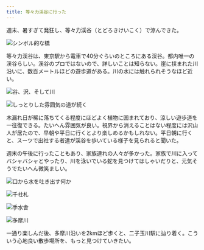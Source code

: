 ```yaml
---
title: 等々力渓谷に行った
---
```

週末、暑すぎて発狂し、等々力渓谷（とどろきけいこく）で涼んできた。

![](https://lh3.googleusercontent.com/docs/ADP-6oEb-OKHtojLHUld2VOZPvgg_IaWTZvVUCLELYf3FV486nGrynH22--_SHsdCr_oCVjzRYNmfpWtv1RxYHJOh891RcxulNB9226girPPqIksz4UmfM5HSDWlGjUbE5V11E3S6ju5ob_nF3G0amccltlymnfQk-kFyXBKdz1jszr0_t6udgpHQb8efICxX8btAqBmRRyzVTjZDHXAYf5_Yk0U0DQIwEFL-q48OgDMNrHS87piDDM7aiP1V6T0-MrozwwbA0k0wlRFeGB2aRsA7r-WSxv61Fv4wROJDKpVtb9HWl4VD9z3k8ZaRXZNoPwJujO0N0dS1ebAWDHzy7IkcfhmmbSe_QfcDZtU7gh6F2vDwL9yj6fy0zw_EH47qcTvQNjIdg_zxtQAGWHPll1ASQzGUfIX_no8lVTvePd8hHruFO8OtndbWlDHU9rFzP0gSXUdlgDLN4SOpBKTz8RGLD9qsFe1wydrVffcQQzMfrtYfQhXooAuoXwJ9wk6syyDf2yen6p0zzhw4jwz67IFPEUa4dYls4MjEMfEcgcdkgxTbetlQcMPMvypV4WJIe_KhAZFeG6jeT_ja3Yk53M-ezUqq5nGFak5KNOln9JCTIu1kT9OQdpqlri2zsCLoreouLdt1Lxioj16ciUwCKRyY-fRpH5nMbyxrAOU9SPnvBB6DfO3Oc_OkD54mosa9keSUZq316I7oGd43v3azP48oF36-niNwSlZyikalMp27FoKgc_7IxOYUx5-CDR58k26kufS4dEVI8UCM_V5gOMjFif4I4M1UzWzc82drDHkI7iW5eRyxooDd1MN68FHByCcWSs1OXwmJPBk_mEb3wR308edYtjYegE8KM7Q5YRO6-5ZjBti69Blo8PlhW7sZCJ9X3llcotXg8jZ6CpnNHILg-8J5jEqEAH-I7T4Yk7L3xOuIk6sX_O8Ek6NScQJl5ZS-nJvqgdCF31XJxfUpOYZR1Y2PaOwTvhHM9e31EGGysRmMggKJeAv-Y9rW-th3hm2OSScsJTKiSGkcbb-F9Fteqf2hnazxnS1MnKWyE3Gmd0tGMyYg68Yg8Yg0Fx2G5IpYEQhP93-f7CaGMx4Dijmktoa5wDQ5XJYMsfliUeCOo6WBnC_HNFwfJ0LpNpwIEvstSXI8532j3AsgnMKRV1yZXZHBT3H3H50zRBNPBSuSGPWd2ypc4XjgWPUdTnKk4r6rhUjUNS7qI6mmGzHC-PijcOhJwpfsr0Jgym-BIBYCaV-qL83MQ "シンボル的な橋")

等々力渓谷は、東京駅から電車で40分ぐらいのところにある渓谷。都内唯一の渓谷らしい。渓谷のプロではないので、詳しいことは知らない。崖に挟まれた川沿いに、数百メートルほどの遊歩道がある。川の水には触れられそうなほど近い。

![](https://lh3.googleusercontent.com/docs/ADP-6oEDIRZKv9aKHqoK2oZXvv8hh6Jz2epKX0OR4CDvCuGblcMJr4GUdShRtQEJyAS0P2tlZh0jKC3si4dtL14JJnxwR6-cwtrxMjQUC1pTNM024ITVWLhxwrH5vQ8VHA6yTyse3NzQeHKDVsoh0WDJXGTUmQQzApRrCYJYvXtLKWGpJyeOW-hPceClvQOVn83coLZdrpVDGLZUqK0RHvBFwIpP3GIh49_qd1sV9ScZTh4c_wLR4sYvsdFBwbNPXLEJ-JdkvXSs_0_GJ7HYMFG-uKrIojiGRmmeWVJ_db706DgcDu0XF7UiV6eDBvbvMv34JaeM5zzVsE6a_qMstuPkTNvRWWWJA0JmbNRlXOUagSJzGzMlb3gGHDorTOh5x7KzW5wJDtUEcZPOhf-GL4OtyIFg5GkkwUSt_AkT7STh0q5QV8PS2ejU_kvB-dWb6tNbJded-NGkmaF2ZHv7m12iw8ze17GtUxA9DH6QgCzAiCBq6ShjrWmqGdvpNOAoxP7sfgAXO3btwlxeP2NIXGPuDb0D0lahIitCQPVzvgGzzTcqK9W_QZ0LeNUDyRcEEokJbmuNeCBnj37hkpluHTd1xkeqpooL5rb9cdW2aGOY-KC4ke3Rsa9R84oVgTzCojNYlQOBGf2zwKGhOQkxmLvBrEXd1-M40_yjy2lRIRRItWAHwWdcmV1SYz-zJLFLrplhcOcSExNSBU3pYXyR_lIeI4sh--Tj0exKQBvld5VWt-agHOEkICTnRuT2vmNv5RYIJL0c2aT9nYxtInyKN-AuOBdm8vm9RO24ngwfCIMhL54dTkRkpdQsuIH4z8Ah5-yQonQbWiNIh_RouInHapcfXKl1MFTXDyHKP6h_PoyzN8LuL-TVgrEHh8w8qnvi65KpQaV-qaHo2hXU6JNMRGc1NDtfEO8Aj2tM3AV6sDjRuFBNgH6_qbKhKque2F7KhvFvYmypk_4xORsZMq2QHg2A2v8HBmxFtOuIyhg3vNngRhHyweoS-xcjkxa70VVSvBl_YA4jRYgaWV9TOSQ3ymawYX4OWsb_Mk6wvNtgixL0WpxNloEj_tMtjaAOyHAa6io1hVHaYOWmMgruf_bldhdQQMiIeFiOGYc2KSObWxQQQB-r3n1LSy49KW1ZgZgCy1h3g7OQZo73nqTAbyEzYQ-6BEmPt9aOsFyggHTzvxwp6mMpoSqjLq2ooL8QGBDKazEpuDRXsPNA8Q33JIFWjDra2kmUNAKOvluTEWrY0GDi1bwZm-1dbg "谷、沢、そして川")

![](https://lh3.googleusercontent.com/docs/ADP-6oHAqO-lZSYUzg839V_mRWNQfAgs6oEmsGot7Az7sFtCleX1Cs6-sn4w7DISsUhdtGO3lpjwBUyj6UxxMkiP9tOkTibuuutv_7-mUaD1l_g1bknuqymHR2n-uUbtmep4SsbAUyvZox-I0mjy3ptlB2pRn9EKeKdSwZhzRlB9RHwPJNUl7n8Tvg7muV37b3bOHQG0KRwk5EIX-bNVJOY3Bw0bRmqquC0tGUt1mgqhXccVaM7sNXDIwtseDyYsmAISKkdogoIcY4EwPufRMwCzuhUC21BSz1boiA1tGyctJwNfAWkgMq8k7iwB2SP8vBq9e4QWywEDPM_3cXteJ4OkKkFPc_UGT8zecK90VE0FV32G9vrtNgzohhIKrF6Jt_T1CrU4shJighKVrPCDnNDNBRYNmlbxDoCG8-hCxiSjoHuwihSThnsQqAD8XAJt6S0se8zJgYAM_IrccHW0ZGRckY-3M5Y9lzHYdrK5zcUv9mqJAIkyuiRGekKK2dJS22boTaqjydANnP5WfAMAa9Z99pbmhzSb3LaZadBYJj_J1t92un2Hx8_wRZWvohTKP5cc5Sl2DkzuKAhcq6qqN0lX68Pi5O_Nywdv4XtLXszuIPAyd13cJVwX3kMYsr_hbS-2mJYw_HBqntzXf_oTZDi_QtC-azYaJy7oBuL4SOvN3TsoIeQtKFlR1EgIifM7XttZQrobkudb9YS2Dv1XkFAB0zeTasdiSIllFGlUuDMzaVFZGMSwEuEYS2v33fzohmKm1ieFDUA9vurouTurstpNxv4ZEZAN8jjjI2FbzFmTNIWZukf8emS2UM23YvaaClUy9skpWU4uVGbC17F4B9FVxQIjBcju-FjXR-Z1UuN_S-X60QzeI9-qQeZCCw0MQ6WYJ2DQAtFHQs9ir3V-CdJyFBGHWIYOvVPBzmWMewR2Dnd3pcJHwnjESyLuLef5doptjAavmSmNt6lqunYGdwDXcmtNAWJEqClYwvhHr9vEjJqD7_FzHv5GNjNGMDnR_cWMf8ByMqqVf8eDRWjFzIX2N-0oPt-FN5dY2-fCMQxWeQSWqVysp8lNHV_BLCgeLa_1qVrcj671KFoWsk9q-F0llu14vFs6nD8HW0tSdCENrHZOq_d45z11eXwIYM7x68vV9spQGFp-iCqV0jF7pbiisZ_nY1ueFQTeos6mma7S30QchQGiu1ze1OklYX2e12SQoQ_xbHFgvwCudfsrha7dOKZbR-ElWcW4G4uoUP4gMgrFFx4SAw "しっとりした雰囲気の道が続く")

木漏れ日が稀に落ちてくる程度にほどよく植物に囲まれており、涼しい遊歩道を一往復できる。たいへん雰囲気が良い。視界から消えることはない程度には沢山人が居たので、早朝や平日に行くとより楽しめるかもしれない。平日朝に行くと、スーツで出社する者達が渓谷を歩いている様子を見られると聞いた。

週末の午後に行ったこともあり、家族連れの人々が多かった。家族で川に入ってバシャバシャとやったり、川を泳いでいる蛇を見つけてはしゃいだりと、元気そうでたいへん微笑ましい。

![](https://lh3.googleusercontent.com/docs/ADP-6oF4GmS02UfRhQtva05td4CqZIXPOagvPDaZasl4Ap-lbPHZgxsTtm7scQlL3MaKYQf4EAoiCNi2dRi93PO4DpTMnFn8vmNMEVBy2QHCO3T8sGAzQUzkVv8vkph5Nu_3FEd7OLe6czDACES4gbePBc8zr3N1VALEV-ba62YqgmESXcA7FzEKVXZNuZc1r7fj0w5VUjaWJI6K07jiP8iMvDEjslcfewBhJxZnx_-VuFHwBoMenDc2mDsWgkYzXkj8aZ9ymfld0fBSRBWMnlM9HyxgEpFA8iqebiLzAAKsU2N8VoUR7QmPPi4RU-Sp3HB7jQzQG-jX7PGW_0vMUTzXaDsg-aKh2vfsonHw_LdF3ft4ljfKZgLIqPnp5eTBPdSRkG2Xrdfg6KTB1HocK890gbxWbPXMxjOW4z3n02IVsC_dQgUAQR3JmdaZIBZ5O-CJmqTjxe3NQ-hBqV5_ZupF2-Q-MqfQ33PZXdELLQZ7OGPbtKwZ3DWck3OPQlJcoQIv5iu2jvjj2QGpRm34Dph-iTXdtNKW3Fom-a66gXX9xTpPEMxiaGuPVfj6_pIzrqspIHbC0rmvohlmYHgQY6WpkmT5T1rv_MJIrSiJawnLu3t7gjNNXjbLSA1o8pQxnvmov07Lc06MZ9Pf2vK2NaRk_2tlxOhZkMpi-GguwoubnADVvr8ZVZgii6sHDaJMwhO6O9FT70DN_vVDjFOyOU-gKwt8fHbg3NGj49Nm1-9PZ416tl_mVQQJ16OO2uFeAO0gImb75aGeLiij4uSNfKMUPHdYkimwyPzxBZcjMOwdOkBQclgpT0RSJnnbYUc8Lk071AtUATxlnn1jILekdvQo5_-Cdq9YsdGe2KnpYRaEs4ExjLsSmVt3h3cLqeuW3dhMiS55_mt_DPN-EfTbRskVbCICxGQjYGVqxYffqMrvZpOX1GooKiVcFd_SD51RL84aWhJVOenhuY6y3a2K6HQKXV_nT2PMVmSQg7X4mdKv7FgakHhblRBZh49ZsXxq6JCL4MjjYDeFFUKYp3IOegM9oKYGJwSrqtBxbGmmR7UAM2HR3cqx1EHKls28AleCFihop5P76lr0diAuaGiSZ73woaM-dyyfHZil1-UXjAPdJCS2sJaIBYk-c0hElJ-FyIxVGMKWHzoVpQtCLYDEZTnd6o2XUANqmu4eLM2j6eFTdhQpfCBfx4fSCQbVVWrSH53NQkSqA-5u0-Dj0I1FgQgXXQ0kMRs5YfeMNVyYrGHh-uUkPbBvew "口から水を吐き出す何か")

![](https://lh3.googleusercontent.com/docs/ADP-6oE2nFYCKuvotjJ_-d2XT2yBms31jxTTEd3MglqUvteGMcIKDI491MkXewRU5fdZhXGgOnkLzzb1U1vy0CC8zNA7V3LkD8bAfmcllkN9JHgPqFooXpdB1X1aHhTDVANS_rQB_WvGwneOnx9OZ7OQXwBa0QqMeLQZ14fWuKKrrKAfGXKf76pz7BcWB1CNhuQZ_AKa9L8CHCicPLK4rnwYZ2ERShOHNk3no22V_PQ3ykI1aun9pn7BE8aqWQddVmwr6NTYArZUGq1s5jES1QR34zTUdfUU1hcG0RV7FwwE0IMyOXNPV2VW8MdEuiqYZqzQJ9C3Ri_cMuM1xQR4TMtlCNKMT6BMv7mBO3Zokw3ICZawEwIgIi9HIaX2pmqEv6k3JOo-HUpCRQuKfZYnzyxVIClPp7Zk0gfdpH5giGihHbcn3V7Xky5Gtub_1f7HJp7OEpE1aEbFnAv2-l-00V9lowOApSZG93GgiDobx8SEHBFcFX56Tc7di1jReS1eJfjP327_9URo3tregk-yYHiT2qtWE7d8lRBBvNYBzjwZcBhg6BIOJPkqbeXMnP48zfU7apBqMMhJnyJjaopIzU1sQqHo5Zc-4CAK7zJfF3V1QNrw-Do0mDtaxW7qSx3UBrnDmq1RBvYt0GF-fj7rElupgGMwoczsz8qOLIHErPs0ty0-twZRTfPqRpnlImT2D9gGXp20JhNw83BKFIC6EkHwu1zq2r9IX1R2czDkKmJZXA5O7rh0Yor6GcRY06GPD2wSfZFwRJEI5BzIb7pxk23lI7NMltFH-6POtYl7Jting4NWkVZxUwICGZsow0hl3gu1_vkqFE5nrPmLCoxllkrveiq1Grr1fHW258peWFXyZx-r6QPOWkNuo24g7W-_KLArZrt1mQVs55aiQNfSOr93Mcd1PuYOd0r-a6jxdwRjYBxmjBJeB6Vr6dOcI0mmTPKmfGnGyDd0ODnUrkptSdskukfor7Xzgx13Qs4HFjHFarKc8p7BAgpaL_1CZLZimXw32i78YTU2PsZaFLLH0j6tG0UwKpm_f3QYnZPe2sN6LzXcTiCYMrW8bNhRQf1mu5Y0r67GWcPLFln1S2X0394_t56MclwdXZYsXHQ3IWD-m0-rONUx1pVs0pmuETWMqM5sx001Q6kwR69Wd7Wz2LP8xGo1_fiTicrFHkcr3j3_2MUDLzp-Tjlf1K26og3_TKsdvLvKSBQOJF2lfjX4fEbmWOrc2U1BALKT8qsXa3id5SCCBLScgg "千社札")

![](https://lh3.googleusercontent.com/docs/ADP-6oG-ZtMYVPE21wHxSVeep-M2f8xWsSLm4fK6vqyFzFkcckmINgxbEW7h6Pk9zfVL5oztJqRL2j8prUOCkYRRDxZ8wT4JBtHKgunsu4sc3H9ThcXB0ETYD0F2LWSPlU8AgqX1LU807So58q3aLZ2Ifi4gagp2vZ_Da7Ay7wF3GoGbDPzzwXaRWV_HMGOtE6zl2RU8PYzwYZKbzyzar3z01FTJc5MdwF2SlHiG6JrrsXE_imILf42yF13JSGV4FHMvSY6dImFIFBKZhvy_xpfhvCdQy9YjxWe_ebI4ub4gnrdUADTBwsxi4QRI2foIIpTv0xywb7UFtOdHyVap1Z-o1I5dRfzx85MzJxbJ6OAhoNfk83Fv3osbg7Aizzxb0dP4h0NpxHY1BeNEwUnf-o7bG739AYMQ9YrmXaauJmvQIQ-QZNgZG6s3UKSfW7p7-F1pB5K0gcuKZTAJfYJbir-qipyqMGpIo1mDsx357s7FsEdP1oqy5myU8ZxU2ONy7UMS9sIQjqu9PKxElf9MOOADpQJFMc3GGVIhe2RytGedob0R87bVvDCrGJBnFZ0-sNBaak83m6zF9S0VhRhyitAiMkv7BVOHWkVYtpdu5y5SWfYGwZttL8AvFR2RqBJz7LktzH1dw7g5mx48FhsHeV0XU7HKSPOhgV8ICLj7pKTjXXRUZA0wgJS00XuaaYl9I1wfTWleO13oWhyk1Roe4aKZJu3Bc3Hx0vtNo5galNTDfuNt-lbTEALjd7kIHJajdEvUQ5f8DUvcXWWOVhBPxDBoN3K393Rl3DhKT-2JpsdF5ky9kUtWAp3z7opabeeVuZ7XsWZq3CqTjjbRJqlfbaRV921wzu0JUM6XsnCf659R6ulvpyul50DjeUVGA_4RgzYekkzfYtqr49KMSyqshnkBqaKGKJ1iE_7Bkzb4efvTqdQX2BbT_wqZer6xDa-YCeFpb84uInGByid7YVWqENSLdDSr7WogepMvy0n8n_NdL5bbGbRTL-x-1YDPWAWB-Jrp9XypUuM6u3RGtjf1UIhbnO2WOc8lXj8sYQb_gk7EAks3ogw9gg0ncRfT1d7dZURkPvFq595Hp7SGrk90mcF0RyDdzAk1FreFrhzfOoGe2vSoHRDo04yMCTn-o7bTcajkwDMBR-30cHFX4gSwgaOvHGhac8OABrSlSZ02e2YEDeIgDbjUPApjpO6FF6rfvUAvfVG1PqhMbObjssiIhmxEewRsDR_PNx_Uzw2CMxojr4FsmYhBAg "手水舎")

![](https://lh3.googleusercontent.com/docs/ADP-6oEpQym_Zt8nmWucUcLPOQ3E1PMvisTG82cPl1uQi947kvP-ug2O9QG8MIqpT-LQ934jDZV1yDbUD7NYwmehqPFuDnwi9loo2NU-A0kFVyL-XJAhWjV2MUVdZ_7qWJ-4IPbsCsuqGXobd3Ro7aa87SQdpnvSdTDQIodySY1MD37WfSb-JmKUWgHBBxGUcDcCrslgIfyPOZTwh6mEYq4WlvjRrkKjZlfL-CqjwrvfxLm8iERfysTq-lFkV6LFQZAs8axCHQ-D3JdLNvvlyXDdscxVZUv1HvUAJtgLA2dmzLE3C9u9lE9m2QmSfjbCBrbBJQI1zLmwfYKb3qqCsbbxqImyH0j8q4uGVxRS0izyZhWzgbPGP92iJcohluQm3ZHGMiAhXKwSlbKgdpRyWcSlCt6H9XlfPJqsa8VFSAZSORUqUjcpN6xGd9UV3ta3Z-p3F6uVG18EplUm48HEdgQCMXD7EvNAvszskfFk_h6HJAxNNR35umYXR7jpRq_Pr9MFJ-rPIDmAkl6-jn-7t2Yk-K0PTi-E5_cKOyldieMYAdpmyzV1paQwL-NtdDwg8CkgXh2zvYTHssy1MfUgcI7F4ZeXSYyHuCjHSyJ2omVxghvA2-e_UAbYV6ZGL3ftbmDO8vUrMkKqaBEhkTIAIazqtw5xnNshGd1oQaIpFfBFArjwdh-1pw8VtAvj_ESPkTf7DwI5yhJqFBzOza9ttdQ1rHo6FN_t3sj0vsVAs-_IQU9ketUipKQ13qWE5PXTt95wvPqMeV8Dnk6J4UqK0uTzWJ2BWw9whDdI_7VZkiyAI6j5C0g5jgaBaMWrdy-t2f6xUNm2b74bJ6LrYP_rqmO15NFgO3cyeLderwazk9qR_zCHjXN1fiaNP34gMwpqUcjqKsrk04DV0wRUfmZDwcI15HSPLokD1reMxgCZFNBZyTleiwpryTnPUkAw2YRKnQ40AhGoS4A25eN8WYDEAfn6b_7m3EyPP5AByW5Fv4OgPnIs_sVDqbf7HWSBFanT3LvpsObY5EiPrEGJsoivllPsJz88PtWHL1BluBTgfjy4xtjxD--mVLaaaHsZFQJsDidayCMXxIz0DZpUWJtH7RlE4jOkDx2KRMZljV0ZOz0a8beKQ1w60B2CJk7NllAjgnES-LdZooHc8FRz1f19xVboiRSf37uDbt2OjFAdLNQWm9unjfvaxRKvglXJaULzaaN2ojkLOqjW0iOgLrxrLIr7PCgE0KSeFaLGrkgSsCBrFoDl6DfehA "多摩川")

一通り楽しんだ後、多摩川沿いを2kmほど歩くと、二子玉川駅に辿り着く。こういう心地良い散歩場所を、もっと見つけていきたい。
